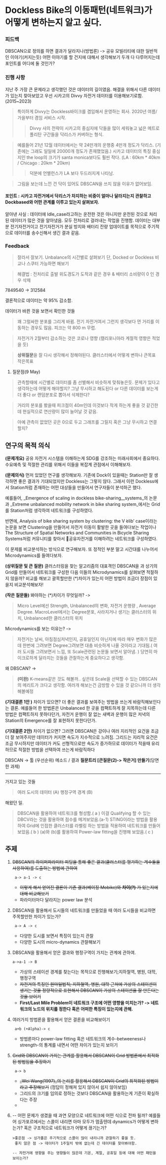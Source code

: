 # Dockless Bike의 이동패턴(네트워크)가 어떻게 변하는지 알고 싶다. 

### 피드백

DBSCAN으로 정의를 하면 결과가 달라지나(방법론) -> 공유 모빌리티에 대한 일반적인 이야기(커지는듯) 
어떤 이야기를 할 건지에 대해서 생각해보기 두개 다 다루어지는데 포인트를 어디에 둘 것인가?

### 진행 사항

지난 주 가장 큰 문제라고 생각했던 것은 데이터의 길이였음. 해결을 위해서 다른 데이터가 있는지 찾아보았고 우선 시카고의 Divvy 자전거 데이터를 이용해보기로함.(2015~2023) 

> 특이하게 Divvy는 Dockless바이크를 겸임해서 운영하는 회사. 2020년 여름/가을부터 겸임 서비스 시작.
>> Divvy 사의 전략이 시카고의 중심지에 닥들을 많이 세워놓고 넓은 메트로폴리탄 구간들을 닥리스가 커버하는 형식.

> 예를들어 21년 12월 데이터에서는 약 24만개의 운행중 4만개 정도가 닥리스. (기존에는 그래도 일일에 20000개 정도가 존재했었음.)
> 시카고 데이터의 특징 중심지인 the loop의 크기가 santa monica보다도 훨씬 작다. (LA : 60km * 40km / Chicago : 20km * 20km)
> > 덕분에 언밸런스가 LA 보다 두드러지게 나타남.

> 그림을 보는데 느낀 건 닥이 있어도 DBSCAN을 쓰지 않을 이유가 없어보임.

#### 포인트 : 시카고 자전거에서 닥리스가 차지하는 비중이 얼마나 달라지는지 관찰하고 Dockbased와 어떤 관계를 이루고 있는지 살펴보자. 

알아낸 사실 : 데이터에 Idle_case라고하는 운전한 것은 아니지만 운전된 것으로 처리된 데이터가 많은 것을 알아냈음. 모두 전처리로 걸러내는 작업을 진행함.
데이터는 대부분 전기자전거이고 전기자전거가 분실 방지와 배터리 잔량 업데이트를 목적으로 주기적으로 데이터를 송수신해서 생긴 결과 같음.

### Feedback
> 잘라서 잘보기.
> Unbalance의 시간별로 살펴보기
> 단, Docked or Dockless 비교나 스쿠터 가능하면 해보기

> 해결법 : 전처리로 출발 위도경도가 도착과 같은 경우 & 배터리 소비량이 0 인 경우 삭제

7849540 -> 312584

결론적으로 데이터는 약 95% 감소함.

데이터가 바뀐 것을 보면서 확인한 것들
> 꽤 그럴싸한 분포를 그리게 바뀜. 
전기 자전거여서 그런지 생각보다 먼 거리를 이동하는 경우도 많음. 피크는 약 800 m 무렵.

> 자전거가 2월부터 감소하는 것은 코로나 영향 (캘리포니아라 계절적 영향은 적었을 듯)

> **상위질문**을 잘 다시 생각해서 정해야된다.
클러스터에서 어떻게 변하나
큰목표 작은목표

1. 질문점(9 May)
> 관측할때에 시간별로 데이터를 좀 선별해서 비슷하게 맞춰놓은듯. 문제가 있다고 생각하는데 어떻게 해야할지? 그냥 무시하고 해도된다 or 다른 데이터를 보는게 더 좋다 or 랜덤분포로 뽑아서 삭제한다?

> 거리의 분포를 봤을때 피크점이 40m인데 이것보다 작게 하는게 좋을 것 같긴한데 현실적으로 연산량이 많이 늘어날 것 같음. 

> 아예 관측이 없었던 곳은 0으로 두고 그래프를 그릴지 혹은 그냥 무시하고 연결할지?

## 연구의 목적 의식
**(문제개요)** 공유 자전거 시스템을 이해하는게 SDG를 강조하는 미래사회에서 중요하다. 수요예측 및 적절한 관리를 위해서 이들을 복잡계 관점에서 이해해보자.

**(문제의식)** 먼저 있었던 연구를 생각해보자. 
기존에 Dock이 있을때는 Station만 잘 생각하면 좋은 결과가 기대되었지만 Dockless는 그렇지 않다. 
그래서 이런 Dockless에서 Station처럼 존재하는 어떤 대상들을 만들어서 연구자들이 분석하곤 했다.

예를들어, _Emergence of scaling in dockless bike-sharing__systems_의 논문과 _Extreme unbalanced mobility network in bike sharing system_에서는 Grid를 Station처럼 생각하여 네트워크를 구성하였다.

반면에, Analysis of bike sharing system by clustering: the V ́elib’ case이라는 논문을 보면 Clustering을 만들어서 자전거 이동이 활발한 곳을 들여다보는 작업이나 The Structure of Spatial Networks and Communities in Bicycle Sharing Systems처럼 커뮤니티를 찾아서 공유자전거를 이해하려는 네트워크를 구성하였다.

이 문제를 비교분석하는 방식으로 연구해보자. 또 정적인 부분 말고 시간대를 나누어서 Microdynamics를 들여다보자.

**(상위질문 및 큰 질문)**   클러스터링을 찾는 알고리즘의 대표격인 DBSCAN을 과 상기의 Grid를 만들어서 네트워크를 구성한 다음 이들의 Microdynamics를 살펴보면 적절하지 않을까? 비교를 해보고 괄목할만한 (*)차이가 있는지 어떤 방법이 조금더 장점이 있을지 비교분석해보자!

**(작은 질문들)** 
봐야하는 (*)차이가 무엇일까? -> 
>Micro Level에선 Strength, Unbalanced의 변화, 자전거 운행량 , Average Degree. 
MacroLevel에서는 Degree분포, 사라지거나 생기는 클러스터의 위치, Unbalanced한 클러스터의 위치

Microdynamics를 보는 이유는? ->
> 자전거는 날씨, 아침점심저녁인지, 공휴일인지 아닌지에 따라 매우 변화가 많은데 한번에 그려보면 Degree그려보면 대충 비슷하게 나올 것이라고 기대됨.( 여러 도시들 그려보면서 느낌, 또 Scale관련된 논문들 보면서 알아냄. ) 당연히 마이크로하게 달라지는 것들을 관찰하는게 중요하다고 생각함.

왜 DBSCAN? ->
> **(미완)** K-means같은 것도 해볼까.. 싶은데 Scale을 선택할 수 있는 DBSCAN의 메리트가 크다고 생각함. 여러개 해보는건 금방할 수 있을 것 같으니까 더 생각해볼예정



**(기대결론 1안 )** 차이가 있으면? 더 좋은 결과를 보여주는 방법을 쓰는게 바람직해보인다는 결론. 예를들어 한 방법론은 Unbalanced 한 곳을 컴팩트하게 잘 지목하는데 다른 방법은 컴팩트하지 못하다던가, 자전거 운행이 잘 없는 새벽과 운행이 많은 저녁의 Station의 Emergence를 잘 표현하지 못한다던가. 

**(기대결론 2안)** 차이가 없으면? 그러면 DBSCAN은 강이나 여러 지리적인 요건을 조금 더 잘 보여주지만 데이터가 커지면 속도가 지수적으로 느려짐. 그리드는 지리적 요건은 조금 무시하지만 데이터가 커도 선형적으로만 속도가 증가하므로 데이터가 적을때 유리하므로 적절한 방법을 선택하여 쓰는게 바람직하다

DBSCAN -> 툴 (우선순위) 
메소드 / 결과
**질문트리 [큰질문(2)-> 작은거] 만들기**(당면한 과제)

---

가지고 있는 것들

>여러 도시의 데이터 (A)
> 행정구역 경계 (B)

해왔던 일.
> DBSCAN을 활용하여 네트워크를 형성함.( a )
이걸 Qualifying 할 수 있는 DBCV라는 것을 활용하여 점수를 메겨보았음.(a-1)
STING이라는 방법을 활용하여 Grid에 인접한 클러스터를 라벨링 하는 방법을 적용하여 네트워크를 만들어보았음.( b )
(a)와 (b)를 활용하여 Power-law fitting을 진행해 보았음.( c )

## 주제
1. ~~DBSCAN의 하이퍼파라미터 피팅을 통해 좋은 결과(클러스터를 평가하는 계수들을 사용하여)를 도출하는 방법에 관하여~~

		a-> a-1 -> c
	
	- ~~이렇게 해서 얻어진 결론이 기존 결과(베이징 Mobike)와  **차이(?)** 가 있는지에 대해 비교해보기~~
	- 파라미터마다 달라지는 power law 분석
 
2. DBSCAN을 활용해서 도시들의 네트워크를 만들었을 때 여러 도시들을 비교하면 주목할만한 차이가 있는가?

		a-> A -> c

	- 다양한 도시를 보면서 특징이 있는지 관찰
	- 다양한 도시의 micro-dynamics 관찰해보기 


		
3.  DBSCAN을 활용해서 얻은 결과와 행정구역이 가지는 관계에 관하여.

		a->a-1 -> B

	- 가상의 스테이션 경계를 찾는다는 목적으로 진행해보기;지하철역, 병원, 대학, 행정구역
	- ~~자전거의 특징인 원마일법칙; 지하철역, 병원, 대학 근처에 가상의 스테이션이 생기는 것을 정량적으로 표현해서 DBSCAN이 가상의 스테이션을 잘 만든다는 것을 보이기~~
	- **First/Last Mile Problem이 네트워크 구조에 어떤 영향을 미치는가? -> 네트워크의 노드의 위치를 정한다 혹은 어떠한 특징이 있는지에 관해.**

4. 여러가지 방법론을 활용해서 얻은 결론을 비교해보이기

		a+b (+Alpha)-> c

	- 방법론마다 power-law fitting 혹은 네트워크의 계수-betweeness나 strength-의 통계를 내면서 어떤 차이가 있는지 보이기

5. ~~Grid와 DBSCAN이 가지는 관계를 활용해서 DBSCAN이 Grid 방법론에서 최적화된 방법임을 주장하기~~ 

		a-> b

	- ~~_Wei Wang(1997)_의 논리를 활용해서 DBSCAN이 Grid의 최적화된 방법이라고 주장해보기~~ (정답이 정해져 있지 않아서 쉽지 않아보임) 
	- 그리드의 크기를 임의로 정하는 것보다 DBSCAN을 활용하는게 기준이 확실하다는 주장
	- 

6.	-- 어떤 문제가 생겼을 때 과연 모양으로 네트워크에 어떤 식으로 전파 될까?
			예를들어 싱가포르에서는 스콜이 내리면 아마 모두가 멈출텐데 dynamics가 어떻게 변하는가? 혹은 구조적으로 네트워크가 어떻게 끊기는가? 

		>좋은점 -> 싱가폴은 주기적으로 스콜이 많이 내리니까 관찰하기 좋을 듯.
		 좋지 않은 점 -> 데이터가 1주일치 밖에 없는데 긴 데이터를 찾아봐야함.
		 
		-- 자전거에 영향을 주는 영향들이 많은데 기온, 계절, 공휴일 등에 대해 어떤 패턴을 보이는가?
